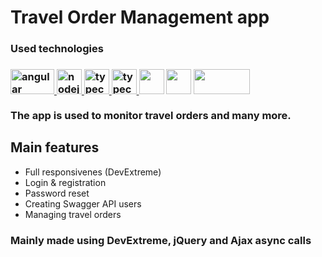 # Travel Order Management app

<h3>Used technologies <h3/>
<a href="https://angular.io" target="_blank" rel="noreferrer"> <img src="https://user-images.githubusercontent.com/56409530/221152963-10ff297e-f3d0-4df5-901b-bd1c0296256f.png" alt="angular" width="70" height="40"/> </a>
<a href="https://nodejs.org" target="_blank" rel="noreferrer"> <img src="https://upload.wikimedia.org/wikipedia/commons/thumb/d/d5/CSS3_logo_and_wordmark.svg/1452px-CSS3_logo_and_wordmark.svg.png" alt="nodejs" width="40" height="40"/> </a>
<a href="https://www.typescriptlang.org/" target="_blank" rel="noreferrer"> <img src="https://upload.wikimedia.org/wikipedia/commons/thumb/b/b2/Bootstrap_logo.svg/1280px-Bootstrap_logo.svg.png" alt="typecsript" width="40" height="40"/> </a>
<a href="https://www.typescriptlang.org/" target="_blank" rel="noreferrer"> <img src="https://upload.wikimedia.org/wikipedia/commons/thumb/9/99/Unofficial_JavaScript_logo_2.svg/480px-Unofficial_JavaScript_logo_2.svg.png" alt="typecsript" width="40" height="40"/> </a>
<img src="https://www.devexpress.com/Content/Core/facebook-share-icon.png" width="40" height="40"/>
<img src="https://www.joykal.com/wp-content/uploads/2019/09/jquery.png" width="40" height="40"/>

<img src="https://www.scottbrady91.com/img/logos/swagger-banner.png" width="90" height="40"/>
<br/>
<br/>
The app is used to monitor travel orders and many more.

<h2> Main features </h2>

<ul>
<li>Full responsivenes (DevExtreme) </li>
<li>Login & registration </li>
<li>Password reset </li>
<li> Creating Swagger API users </li>
<li> Managing travel orders </li>
</ul>

<h3>Mainly made using DevExtreme, jQuery and Ajax async calls </h3>
